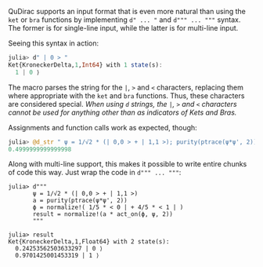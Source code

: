 QuDirac supports an input format that is even more natural than using the `ket` or `bra` functions by implementing `d" ... "` and `d""" ... """` syntax. The former is for single-line input, while the latter is for multi-line input.

Seeing this syntax in action:

```julia
julia> d" | 0 > "
Ket{KroneckerDelta,1,Int64} with 1 state(s):
  1 | 0 ⟩
```

The macro parses the string for the `|`, `>` and `<` characters, replacing them where appropriate with the `ket` and `bra` functions. Thus, these characters are considered special. *When using `d` strings, the `|`, `>` and `<` characters cannot be used for anything other than as indicators of Kets and Bras.*

Assignments and function calls work as expected, though:

```julia
julia> @d_str " ψ = 1/√2 * (| 0,0 > + | 1,1 >); purity(ptrace(ψ*ψ', 2)) "
0.4999999999999998
```

Along with multi-line support, this makes it possible to write entire chunks of code this way. Just wrap the code in `d""" ... """`:

```
julia> d"""
       ψ = 1/√2 * (| 0,0 > + | 1,1 >)
       a = purity(ptrace(ψ*ψ', 2))
       ϕ = normalize!( 1/5 * < 0 | + 4/5 * < 1 | )
       result = normalize!(a * act_on(ϕ, ψ, 2))
       """

julia> result
Ket{KroneckerDelta,1,Float64} with 2 state(s):
  0.24253562503633297 | 0 ⟩
  0.9701425001453319 | 1 ⟩
```

